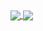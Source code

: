 <a href="https://github.com/satmyx/satmyx">
  <img align="center" src="https://github-readme-stats-ln89x49ge-satmyx.vercel.app/api?username=satmyx&show_icons=true&theme=radical"/>
</a>
<a href="https://github.com/satmyx/satmyx">
  <img align="center" src="https://github-readme-stats-ln89x49ge-satmyx.vercel.app/api/pin/?username=anuraghazra&repo=convoychat" />
</a>
